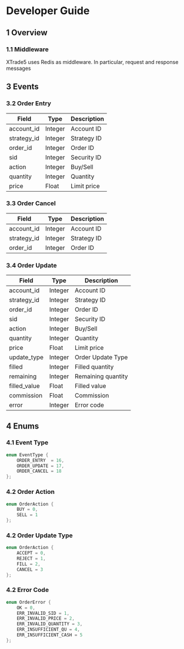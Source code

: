 # Developer Guide

## 1 Overview

### 1.1 Middleware
XTrade5 uses Redis as middleware. In particular, request and response messages 



## 3 Events


### 3.2 Order Entry
|Field|Type|Description|
|---|---|---|
|account_id|Integer|Account ID|
|strategy_id|Integer|Strategy ID|
|order_id|Integer|Order ID|
|sid|Integer|Security ID|
|action|Integer|Buy/Sell|
|quantity|Integer|Quantity|
|price|Float|Limit price|

### 3.3 Order Cancel
|Field|Type|Description|
|---|---|---|
|account_id|Integer|Account ID|
|strategy_id|Integer|Strategy ID|
|order_id|Integer|Order ID|

### 3.4 Order Update
|Field|Type|Description|
|---|---|---|
|account_id|Integer|Account ID|
|strategy_id|Integer|Strategy ID|
|order_id|Integer|Order ID|
|sid|Integer|Security ID|
|action|Integer|Buy/Sell|
|quantity|Integer|Quantity|
|price|Float|Limit price|
|update_type|Integer|Order Update Type|
|filled|Integer|Filled quantity|
|remaining|Integer|Remaining quantity|
|filled_value|Float|Filled value|
|commission|Float|Commission|
|error|Integer|Error code|


## 4 Enums

### 4.1 Event Type
```c
enum EventType {
	ORDER_ENTRY  = 16,
	ORDER_UPDATE = 17,
	ORDER_CANCEL = 18
}; 
```

### 4.2 Order Action
```c
enum OrderAction {
	BUY = 0,
	SELL = 1
}; 
```

### 4.2 Order Update Type
```c
enum OrderAction {
	ACCEPT = 0,
	REJECT = 1,
	FILL = 2,
	CANCEL = 3
}; 
```

### 4.2 Error Code
```c
enum OrderError {
	OK = 0,
	ERR_INVALID_SID = 1,
	ERR_INVALID_PRICE = 2,
	ERR_INVALID_QUANTITY = 3,
	ERR_INSUFFICIENT_QU = 4,
	ERR_INSUFFICIENT_CASH = 5
}; 
```
<!--stackedit_data:
eyJoaXN0b3J5IjpbMTc3NTMyMjY3LDIxNzI3MDE5MSwtMTI1NT
k3MDU5MF19
-->